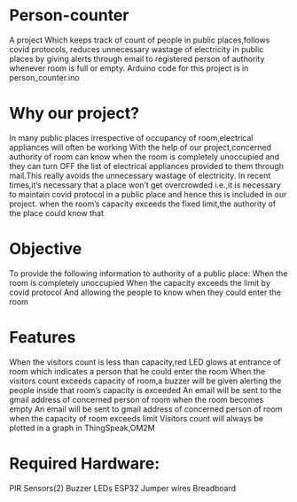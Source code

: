 # Person-counter

  A project Which keeps track of count of people in public places,follows covid protocols,
reduces unnecessary wastage of electricity in public places by giving alerts through email
to registered person of authority whenever room is full or empty.
Arduino code for this project is in person_counter.ino

# Why our project?

In many public places irrespective of occupancy of room,electrical appliances will often be working
With the help of our project,concerned authority of room can know when the room is completely unoccupied and they can turn OFF the list of electrical appliances provided to them through mail.This really avoids the unnecessary wastage of electricity.
In recent times,it’s necessary that a place won’t get overcrowded i.e.,it is necessary to maintain covid protocol in a public place and hence this is included in our project.
 when the room’s capacity exceeds the fixed limit,the authority of the place could know that

# Objective

To provide the following information to authority of a public place:
When the room is completely unoccupied
When the capacity exceeds the limit by covid protocol
And allowing the people to know when they could enter the room

# Features

When the visitors count is less than  capacity,red LED glows at entrance of room which indicates a person that he could enter the room
When the visitors count exceeds capacity of room,a buzzer will be given alerting the people inside that room’s capacity is exceeded
An email will be sent to the gmail address of concerned person of room when the room becomes empty
An email will be sent to  gmail address of concerned person of room when the capacity of room exceeds limit
Visitors count will always be plotted in a graph in ThingSpeak,OM2M
  
# Required Hardware:

PIR Sensors(2)
Buzzer
LEDs
ESP32
Jumper wires
Breadboard
